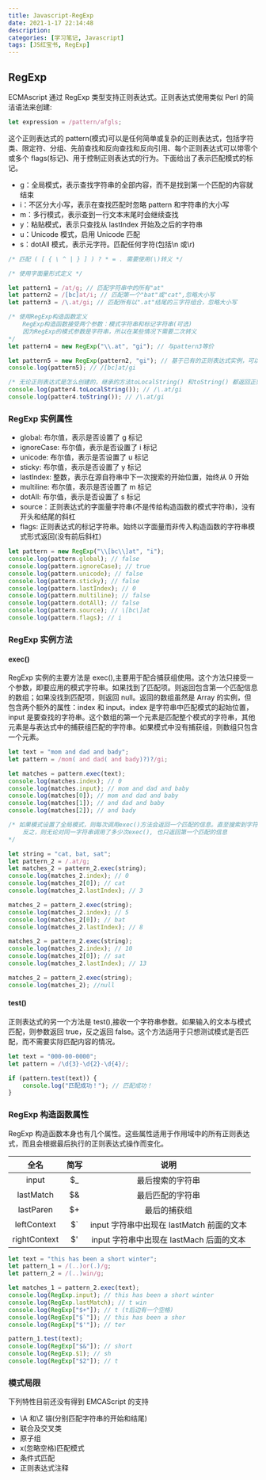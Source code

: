 ```yaml
---
title: Javascript-RegExp
date: 2021-1-17 22:14:48
description:
categories: [学习笔记, Javascript]
tags: [JS红宝书, RegExp]
---
```


## RegExp

ECMAscript 通过 RegExp 类型支持正则表达式。正则表达式使用类似 Perl 的简洁语法来创建:

```javascript
let expression = /pattern/afgls;
```

这个正则表达式的 pattern(模式)可以是任何简单或复杂的正则表达式，包括字符类、限定符、分组、先前查找和反向查找和反向引用、每个正则表达式可以带零个或多个 flags(标记)、用于控制正则表达式的行为。下面给出了表示匹配模式的标记。

<!-- more -->

-   g：全局模式，表示查找字符串的全部内容，而不是找到第一个匹配的内容就结束
-   i：不区分大小写，表示在查找匹配时忽略 pattern 和字符串的大小写
-   m：多行模式，表示查到一行文本末尾时会继续查找
-   y：粘贴模式，表示只查找从 lastIndex 开始及之后的字符串
-   u：Unicode 模式，启用 Unicode 匹配
-   s：dotAll 模式，表示元字符。匹配任何字符(包括\n 或\r)

```javascript
/* 匹配 ( [ { \ ^ | } ] ) ? * = . 需要使用(\)转义 */

/* 使用字面量形式定义 */

let pattern1 = /at/g; // 匹配字符串中的所有"at"
let pattern2 = /[bc]at/i; // 匹配第一个"bat"或"cat",忽略大小写
let pattern3 = /\.at/gi; // 匹配所有以".at"结尾的三字符组合，忽略大小写

/* 使用RegExp构造函数定义 
    RegExp构造函数接受两个参数：模式字符串和标记字符串(可选)
    因为RegExp的模式参数是字符串，所以在某些情况下需要二次转义
*/
let pattern4 = new RegExp("\\.at", "gi"); // 与pattern3等价

let pattern5 = new RegExp(pattern2, "gi"); // 基于已有的正则表达式实例，可以选择性的修改它们的标记
console.log(pattern5); // /[bc]at/gi

/* 无论正则表达式是怎么创建的，继承的方法toLocalString() 和toString() 都返回正则表达式的字面量表示 */
console.log(patter4.toLocalString()); // /\.at/gi
console.log(patter4.toString()); // /\.at/gi
```

### RegExp 实例属性

-   global: 布尔值，表示是否设置了 g 标记
-   ignoreCase: 布尔值，表示是否设置了 i 标记
-   unicode: 布尔值，表示是否设置了 u 标记
-   sticky: 布尔值，表示是否设置了 y 标记
-   lastIndex: 整数，表示在源自符串中下一次搜索的开始位置，始终从 0 开始
-   multiline: 布尔值，表示是否设置了 m 标记
-   dotAll: 布尔值，表示是否设置了 s 标记
-   source：正则表达式的字面量字符串(不是传给构造函数的模式字符串)，没有开头和结尾的斜杠
-   flags: 正则表达式的标记字符串。始终以字面量而非传入构造函数的字符串模式形式返回(没有前后斜杠)

```javascript
let pattern = new RegExp("\\[bc\\]at", "i");
console.log(pattern.global); // false
console.log(pattern.ignoreCase); // true
console.log(pattern.unicode); // false
console.log(pattern.sticky); // false
console.log(pattern.lastIndex); // 0
console.log(pattern.multiline); // false
console.log(pattern.dotAll); // false
console.log(pattern.source); // \[bc\]at
console.log(pattern.flags); // i
```

### RegExp 实例方法

#### exec()

RegExp 实例的主要方法是 exec(),主要用于配合捕获组使用。这个方法只接受一个参数，即要应用的模式字符串。如果找到了匹配项。则返回包含第一个匹配信息的数组；如果没找到匹配项，则返回 null。返回的数组虽然是 Array 的实例，但包含两个额外的属性：index 和 input。index 是字符串中匹配模式的起始位置，input 是要查找的字符串。这个数组的第一个元素是匹配整个模式的字符串，其他元素是与表达式中的捕获组匹配的字符串。如果模式中没有捕获组，则数组只包含一个元素。

```javascript
let text = "mom and dad and bady";
let pattern = /mom( and dad( and bady)?)?/gi;

let matches = pattern.exec(text);
console.log(matches.index); // 0
console.log(matches.input); // mom and dad and baby
console.log(matches[0]); // mom and dad and baby
console.log(matches[1]); // and dad and baby
console.log(matches[2]); // and bady

/* 如果模式设置了全局模式，则每次调用exec()方法会返回一个匹配的信息。直至搜索到字符串的末尾，此时返回null
    反之，则无论对同一字符串调用了多少次exec(), 也只返回第一个匹配的信息
*/

let string = "cat, bat, sat";
let pattern_2 = /.at/g;
let matches_2 = pattern_2.exec(string);
console.log(matches_2.index); // 0
console.log(matches_2[0]); // cat
console.log(matches_2.lastIndex); // 3

matches_2 = pattern_2.exec(string);
console.log(matches_2.index); // 5
console.log(matches_2[0]); // bat
console.log(matches_2.lastIndex); // 8

matches_2 = pattern_2.exec(string);
console.log(matches_2.index); // 10
console.log(matches_2[0]); // sat
console.log(matches_2.lastIndex); // 13

matches_2 = pattern_2.exec(string);
console.log(matches_2); //null
```

#### test()

正则表达式的另一个方法是 test(),接收一个字符串参数。如果输入的文本与模式匹配，则参数返回 true，反之返回 false。这个方法适用于只想测试模式是否匹配，而不需要实际匹配内容的情况。

```javascript
let text = "000-00-0000";
let pattern = /\d{3}-\d{2}-\d{4}/;

if (pattern.test(text)) {
	console.log("匹配成功！"); // 匹配成功！
}
```

### RegExp 构造函数属性

RegExp 构造函数本身也有几个属性。这些属性适用于作用域中的所有正则表达式，而且会根据最后执行的正则表达式操作而变化。

|     全名     | 简写 |                   说明                    |
| :----------: | :--: | :---------------------------------------: |
|    input     | $\_  |             最后搜索的字符串              |
|  lastMatch   |  $&  |             最后匹配的字符串              |
|  lastParen   |  $+  |               最后的捕获组                |
| leftContext  |  $`  | input 字符串中出现在 lastMatch 前面的文本 |
| rightContext |  $'  | input 字符串中出现在 lastMach 后面的文本  |

```javascript
let text = "this has been a short winter";
let pattern_1 = /(..)or(.)/g;
let pattern_2 = /(..)win/g;

let matches_1 = pattern_2.exec(text);
console.log(RegExp.input); // this has been a short winter
console.log(RegExp.lastMatch); // t win
console.log(RegExp["$+"]); // t (t后边有一个空格)
console.log(RegExp["$`"]); // this has been a shor
console.log(RegExp["$'"]); // ter

pattern_1.test(text);
console.log(RegExp["$&"]); // short
console.log(RegExp.$1); // sh
console.log(RegExp["$2"]); // t
```

### 模式局限

下列特性目前还没有得到 EMCAScript 的支持

-   \\A 和\\Z 锚(分别匹配字符串的开始和结尾)
-   联合及交叉类
-   原子组
-   x(忽略空格)匹配模式
-   条件式匹配
-   正则表达式注释
